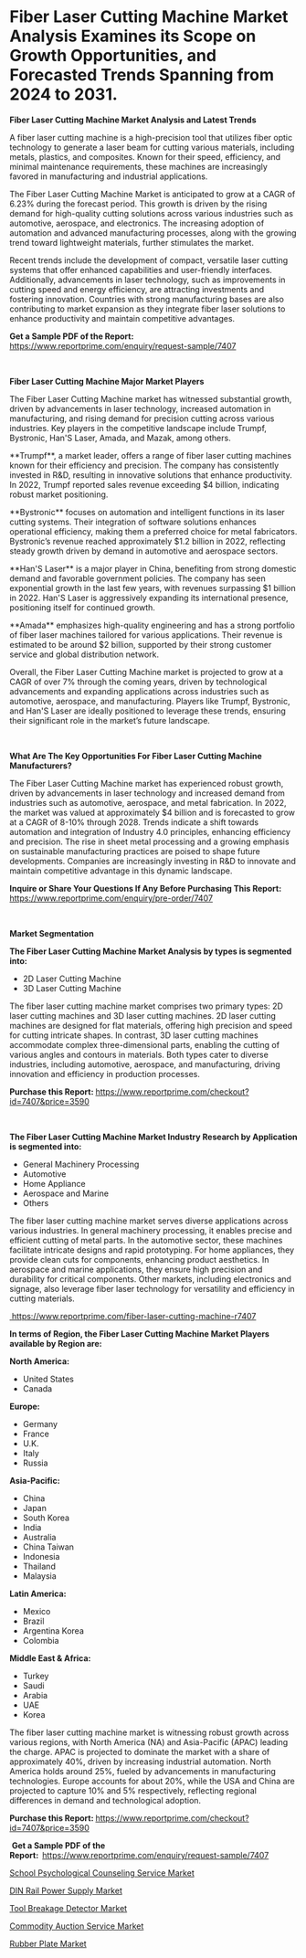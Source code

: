 <p><h1>Fiber Laser Cutting Machine Market Analysis Examines its Scope on Growth Opportunities, and Forecasted Trends Spanning from 2024 to 2031.</h1></p><p><strong>Fiber Laser Cutting Machine Market Analysis and Latest Trends</strong></p>
<p><p>A fiber laser cutting machine is a high-precision tool that utilizes fiber optic technology to generate a laser beam for cutting various materials, including metals, plastics, and composites. Known for their speed, efficiency, and minimal maintenance requirements, these machines are increasingly favored in manufacturing and industrial applications.</p><p>The Fiber Laser Cutting Machine Market is anticipated to grow at a CAGR of 6.23% during the forecast period. This growth is driven by the rising demand for high-quality cutting solutions across various industries such as automotive, aerospace, and electronics. The increasing adoption of automation and advanced manufacturing processes, along with the growing trend toward lightweight materials, further stimulates the market.</p><p>Recent trends include the development of compact, versatile laser cutting systems that offer enhanced capabilities and user-friendly interfaces. Additionally, advancements in laser technology, such as improvements in cutting speed and energy efficiency, are attracting investments and fostering innovation. Countries with strong manufacturing bases are also contributing to market expansion as they integrate fiber laser solutions to enhance productivity and maintain competitive advantages.</p></p>
<p><strong>Get a Sample PDF of the Report:&nbsp;</strong> <a href="https://www.reportprime.com/enquiry/request-sample/7407">https://www.reportprime.com/enquiry/request-sample/7407</a></p>
<p>&nbsp;</p>
<p><strong>Fiber Laser Cutting Machine Major Market Players</strong></p>
<p><p>The Fiber Laser Cutting Machine market has witnessed substantial growth, driven by advancements in laser technology, increased automation in manufacturing, and rising demand for precision cutting across various industries. Key players in the competitive landscape include Trumpf, Bystronic, Han'S Laser, Amada, and Mazak, among others.</p><p>**Trumpf**, a market leader, offers a range of fiber laser cutting machines known for their efficiency and precision. The company has consistently invested in R&D, resulting in innovative solutions that enhance productivity. In 2022, Trumpf reported sales revenue exceeding $4 billion, indicating robust market positioning.</p><p>**Bystronic** focuses on automation and intelligent functions in its laser cutting systems. Their integration of software solutions enhances operational efficiency, making them a preferred choice for metal fabricators. Bystronic’s revenue reached approximately $1.2 billion in 2022, reflecting steady growth driven by demand in automotive and aerospace sectors.</p><p>**Han'S Laser** is a major player in China, benefiting from strong domestic demand and favorable government policies. The company has seen exponential growth in the last few years, with revenues surpassing $1 billion in 2022. Han'S Laser is aggressively expanding its international presence, positioning itself for continued growth.</p><p>**Amada** emphasizes high-quality engineering and has a strong portfolio of fiber laser machines tailored for various applications. Their revenue is estimated to be around $2 billion, supported by their strong customer service and global distribution network.</p><p>Overall, the Fiber Laser Cutting Machine market is projected to grow at a CAGR of over 7% through the coming years, driven by technological advancements and expanding applications across industries such as automotive, aerospace, and manufacturing. Players like Trumpf, Bystronic, and Han'S Laser are ideally positioned to leverage these trends, ensuring their significant role in the market’s future landscape.</p></p>
<p>&nbsp;</p>
<p><strong>What Are The Key Opportunities For Fiber Laser Cutting Machine Manufacturers?</strong></p>
<p><p>The Fiber Laser Cutting Machine market has experienced robust growth, driven by advancements in laser technology and increased demand from industries such as automotive, aerospace, and metal fabrication. In 2022, the market was valued at approximately $4 billion and is forecasted to grow at a CAGR of 8-10% through 2028. Trends indicate a shift towards automation and integration of Industry 4.0 principles, enhancing efficiency and precision. The rise in sheet metal processing and a growing emphasis on sustainable manufacturing practices are poised to shape future developments. Companies are increasingly investing in R&D to innovate and maintain competitive advantage in this dynamic landscape.</p></p>
<p><strong>Inquire or Share Your Questions If Any Before Purchasing This Report:</strong> <a href="https://www.reportprime.com/enquiry/pre-order/7407">https://www.reportprime.com/enquiry/pre-order/7407</a></p>
<p>&nbsp;</p>
<p><strong>Market Segmentation</strong></p>
<p><strong>The Fiber Laser Cutting Machine Market Analysis by types is segmented into:</strong></p>
<p><ul><li>2D Laser Cutting Machine</li><li>3D Laser Cutting Machine</li></ul></p>
<p><p>The fiber laser cutting machine market comprises two primary types: 2D laser cutting machines and 3D laser cutting machines. 2D laser cutting machines are designed for flat materials, offering high precision and speed for cutting intricate shapes. In contrast, 3D laser cutting machines accommodate complex three-dimensional parts, enabling the cutting of various angles and contours in materials. Both types cater to diverse industries, including automotive, aerospace, and manufacturing, driving innovation and efficiency in production processes.</p></p>
<p><strong>Purchase this Report:&nbsp;</strong><a href="https://www.reportprime.com/checkout?id=7407&price=3590">https://www.reportprime.com/checkout?id=7407&price=3590</a></p>
<p>&nbsp;</p>
<p><strong>The Fiber Laser Cutting Machine Market Industry Research by Application is segmented into:</strong></p>
<p><ul><li>General Machinery Processing</li><li>Automotive</li><li>Home Appliance</li><li>Aerospace and Marine</li><li>Others</li></ul></p>
<p><p>The fiber laser cutting machine market serves diverse applications across various industries. In general machinery processing, it enables precise and efficient cutting of metal parts. In the automotive sector, these machines facilitate intricate designs and rapid prototyping. For home appliances, they provide clean cuts for components, enhancing product aesthetics. In aerospace and marine applications, they ensure high precision and durability for critical components. Other markets, including electronics and signage, also leverage fiber laser technology for versatility and efficiency in cutting materials.</p></p>
<p><a href="https://www.reportprime.com/fiber-laser-cutting-machine-r7407">&nbsp;https://www.reportprime.com/fiber-laser-cutting-machine-r7407</a></p>
<p><strong>In terms of Region, the Fiber Laser Cutting Machine Market Players available by Region are:</strong></p>
<p>
    <p> <strong> North America: </strong>
        <ul>
            <li>United States</li>
            <li>Canada</li>
        </ul>
        </p> 
    <p> <strong> Europe: </strong>
        <ul>
            <li>Germany</li>
            <li>France</li>
            <li>U.K.</li>
            <li>Italy</li>
            <li>Russia</li>
        </ul>
        </p> 
    <p> <strong> Asia-Pacific: </strong>
        <ul>
            <li>China</li>
            <li>Japan</li>
            <li>South Korea</li>
            <li>India</li>
            <li>Australia</li>
            <li>China Taiwan</li>
            <li>Indonesia</li>
            <li>Thailand</li>
            <li>Malaysia</li>
        </ul>
        </p> 
    <p> <strong> Latin America: </strong>
        <ul>
            <li>Mexico</li>
            <li>Brazil</li>
            <li>Argentina Korea</li>
            <li>Colombia</li>
        </ul>
        </p> 
    <p> <strong> Middle East & Africa: </strong>
        <ul>
            <li>Turkey</li>
            <li>Saudi</li>
            <li>Arabia</li>
            <li>UAE</li>
            <li>Korea</li>
        </ul>
    </p>
    </p>
<p><p>The fiber laser cutting machine market is witnessing robust growth across various regions, with North America (NA) and Asia-Pacific (APAC) leading the charge. APAC is projected to dominate the market with a share of approximately 40%, driven by increasing industrial automation. North America holds around 25%, fueled by advancements in manufacturing technologies. Europe accounts for about 20%, while the USA and China are projected to capture 10% and 5% respectively, reflecting regional differences in demand and technological adoption.</p></p>
<p><strong>Purchase this Report: </strong><a href="https://www.reportprime.com/checkout?id=7407&price=3590">https://www.reportprime.com/checkout?id=7407&price=3590</a></p>
<p>&nbsp;<strong>Get a Sample PDF of the Report:&nbsp;&nbsp;</strong><a href="https://www.reportprime.com/enquiry/request-sample/7407">https://www.reportprime.com/enquiry/request-sample/7407</a></p>
<p><strong></strong></p>
<p><p><a href="https://medium.com/@amanda.hamilton54645/school-psychological-counseling-service-market-outlook-complete-industry-analysis-2024-to-2031-cd57624b542c">School Psychological Counseling Service Market</a></p><p><a href="https://github.com/bmorecock/Market-Research-Report-List-5/blob/main/din-rail-power-supply-market.md">DIN Rail Power Supply Market</a></p><p><a href="https://issuu.com/reportprime-2/docs/tool-breakage-detector-market-size-_332f8ab89fa5b2">Tool Breakage Detector Market</a></p><p><a href="https://medium.com/@amanda.hamilton54645/charting-the-future-comprehensive-analysis-of-the-global-commodity-auction-service-market-3229bf184e0c">Commodity Auction Service Market</a></p><p><a href="https://www.linkedin.com/pulse/future-trajectory-rubber-plate-market-emerging-trends-forecasts-xaqne?trackingId=8Yb63p3pTE%2BciYyr%2BNcPIw%3D%3D">Rubber Plate Market</a></p></p>